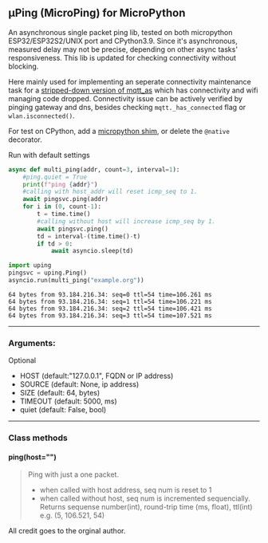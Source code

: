 ## µPing (MicroPing) for MicroPython

An asynchronous single packet ping lib, tested on both micropython ESP32/ESP32S2/UNIX port and CPython3.9. Since it's asynchronous, measured delay may not be precise, depending on other async tasks' responsiveness. This lib is updated for checking connectivity without blocking.

Here mainly used for implementing an seperate connectivity maintenance task for a [stripped-down version of mqtt_as](https://github.com/zcattacz/mqtt_as) which has connectivity and wifi managing code dropped. Connectivity issue can be actively verified by pinging gateway and dns, besides checking `mqtt._has_connected` flag or `wlan.isconnected()`. 

For test on CPython, add a [micropython shim](https://github.com/zcattacz/mqtt_as/blob/main/micropython.py), or delete the `@native` decorator.

Run with default settings
```python
async def multi_ping(addr, count=3, interval=1):
    #ping.quiet = True
    print(f"ping {addr}")
    #calling with host_addr will reset icmp_seq to 1.
    await pingsvc.ping(addr)
    for i in (0, count-1):
        t = time.time()
        #calling without host will increase icmp_seq by 1.
        await pingsvc.ping()
        td = interval-(time.time()-t)
        if td > 0:
            await asyncio.sleep(td)

import uping
pingsvc = uping.Ping()
asyncio.run(multi_ping("example.org"))
```
```
64 bytes from 93.184.216.34: seq=0 ttl=54 time=106.261 ms
64 bytes from 93.184.216.34: seq=1 ttl=54 time=106.221 ms
64 bytes from 93.184.216.34: seq=2 ttl=54 time=106.421 ms
64 bytes from 93.184.216.34: seq=3 ttl=54 time=107.521 ms
```
---
### Arguments:
Optional
- HOST     (default:"127.0.0.1", FQDN or IP address)
- SOURCE   (default: None, ip address)
- SIZE     (default: 64, bytes)
- TIMEOUT  (default: 5000, ms)
- quiet    (default: False, bool)
---

### Class methods

#### ping(host="")
> Ping with just a one packet. 
> - when called with host address, seq num is reset to 1
> - when called without host, seq num is incremented sequencially.
> Returns sequense number(int), round-trip time (ms, float), ttl(int)<br>
> e.g. (5, 106.521, 54)

All credit goes to the orginal author.
